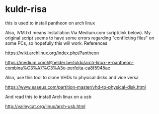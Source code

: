 # kuldr-risa
this is used to install pantheon on arch linux

Also, IVM.txt means Installation Via Medium.com script(link below). My original script seems to have some errors regarding "conflicting files" on some PCs, so hopefully this will work.
References

https://wiki.archlinux.org/index.php/Pantheon

https://medium.com/@helder.bertoldo/arch-linux-e-pantheon-combina%C3%A7%C3%A3o-perfeita-ca8f5945ae


Also, use this tool to clone VHDs to physical disks and vice versa

https://www.easeus.com/partition-master/vhd-to-physical-disk.html

And read this to install Arch linux on a usb

http://valleycat.org/linux/arch-usb.html
